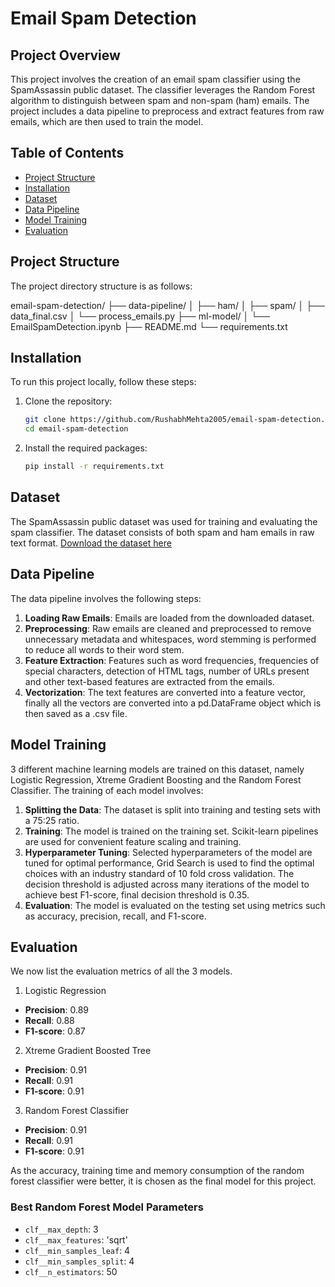 # Email Spam Detection

## Project Overview
This project involves the creation of an email spam classifier using the SpamAssassin public dataset. The classifier leverages the Random Forest algorithm to distinguish between spam and non-spam (ham) emails. The project includes a data pipeline to preprocess and extract features from raw emails, which are then used to train the model.

## Table of Contents
- [Project Structure](#project-structure)
- [Installation](#installation)
- [Dataset](#dataset)
- [Data Pipeline](#data-pipeline)
- [Model Training](#model-training)
- [Evaluation](#evaluation)

## Project Structure
The project directory structure is as follows:

email-spam-detection/
├── data-pipeline/
│ ├── ham/
│ ├── spam/
│ ├── data_final.csv
│ └── process_emails.py
├── ml-model/
│ └── EmailSpamDetection.ipynb
├── README.md
└── requirements.txt

## Installation
To run this project locally, follow these steps:

1. Clone the repository:
    ```bash
    git clone https://github.com/RushabhMehta2005/email-spam-detection.git
    cd email-spam-detection
    ```

2. Install the required packages:
    ```bash
    pip install -r requirements.txt
    ```

## Dataset
The SpamAssassin public dataset was used for training and evaluating the spam classifier. The dataset consists of both spam and ham emails in raw text format.
[Download the dataset here](https://spamassassin.apache.org/old/publiccorpus/)

## Data Pipeline
The data pipeline involves the following steps:
1. **Loading Raw Emails**: Emails are loaded from the downloaded dataset.
2. **Preprocessing**: Raw emails are cleaned and preprocessed to remove unnecessary metadata and whitespaces, word stemming is performed to reduce all words to their word stem.
3. **Feature Extraction**: Features such as word frequencies, frequencies of special characters, detection of HTML tags, number of URLs present and other text-based features are extracted from the emails.
4. **Vectorization**: The text features are converted into a feature vector, finally all the vectors are converted into a pd.DataFrame object which is then saved as a .csv file.

## Model Training
3 different machine learning models are trained on this dataset, namely Logistic Regression, Xtreme Gradient Boosting and the Random Forest Classifier.
The training of each model involves:
1. **Splitting the Data**: The dataset is split into training and testing sets with a 75:25 ratio.
2. **Training**: The model is trained on the training set. Scikit-learn pipelines are used for convenient feature scaling and training.
3. **Hyperparameter Tuning**: Selected hyperparameters of the model are tuned for optimal performance, Grid Search is used to find the optimal choices with an industry standard of 10 fold cross validation. The decision threshold is adjusted across many iterations of the model to achieve best F1-score, final decision threshold is 0.35.
4. **Evaluation**: The model is evaluated on the testing set using metrics such as accuracy, precision, recall, and F1-score.

## Evaluation
We now list the evaluation metrics of all the 3 models.

1. Logistic Regression
- **Precision**: 0.89
- **Recall**: 0.88
- **F1-score**: 0.87

2. Xtreme Gradient Boosted Tree
- **Precision**: 0.91
- **Recall**: 0.91
- **F1-score**: 0.91

3. Random Forest Classifier
- **Precision**: 0.91
- **Recall**: 0.91
- **F1-score**: 0.91

As the accuracy, training time and memory consumption of the random forest classifier were better, it is chosen as the final model for this project.

### Best Random Forest Model Parameters
- `clf__max_depth`: 3
- `clf__max_features`: 'sqrt'
- `clf__min_samples_leaf`: 4
- `clf__min_samples_split`: 4
- `clf__n_estimators`: 50

